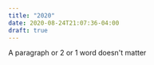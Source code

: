 ```yaml
---
title: "2020"
date: 2020-08-24T21:07:36-04:00
draft: true
---
```

A paragraph or 2 or 1 word doesn't matter
